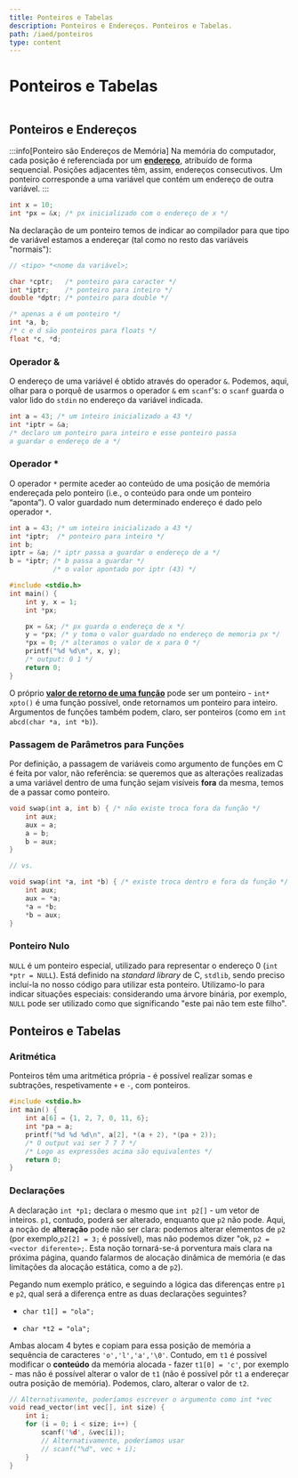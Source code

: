 ```yaml
---
title: Ponteiros e Tabelas
description: Ponteiros e Endereços. Ponteiros e Tabelas.
path: /iaed/ponteiros
type: content
---
```


# Ponteiros e Tabelas

```toc

```

## Ponteiros e Endereços

:::info[Ponteiro são Endereços de Memória]
Na memória do computador, cada posição é referenciada por um [**endereço**](color:orange), atribuído de forma sequencial. Posições adjacentes têm, assim, endereços consecutivos. Um ponteiro corresponde a uma variável que contém um endereço de outra variável.
:::

```c
int x = 10;
int *px = &x; /* px inicializado com o endereço de x */
```

Na declaração de um ponteiro temos de indicar ao compilador para
que tipo de variável estamos a endereçar (tal como no resto das variáveis "normais"):

```c
// <tipo> *<nome da variável>;

char *cptr;   /* ponteiro para caracter */
int *iptr;    /* ponteiro para inteiro */
double *dptr; /* ponteiro para double */

/* apenas a é um ponteiro */
int *a, b;
/* c e d são ponteiros para floats */
float *c, *d;
```

### Operador &

O endereço de uma variável é obtido através do operador `&`. Podemos, aqui, olhar para o porquê de usarmos o operador `&` em `scanf`'s: o `scanf` guarda o valor lido do `stdin` no endereço da variável indicada.

```c
int a = 43; /* um inteiro inicializado a 43 */
int *iptr = &a;
/* declaro um ponteiro para inteiro e esse ponteiro passa
a guardar o endereço de a */
```

### Operador \*

O operador `*` permite aceder ao conteúdo de uma posição de memória endereçada pelo ponteiro (i.e., o conteúdo para onde um ponteiro “aponta”). O valor guardado num determinado endereço é dado pelo operador `*`.

```c
int a = 43; /* um inteiro inicializado a 43 */
int *iptr;  /* ponteiro para inteiro */
int b;
iptr = &a; /* iptr passa a guardar o endereço de a */
b = *iptr; /* b passa a guardar */
           /* o valor apontado por iptr (43) */
```

```c
#include <stdio.h>
int main() {
    int y, x = 1;
    int *px;

    px = &x; /* px guarda o endereço de x */
    y = *px; /* y toma o valor guardado no endereço de memoria px */
    *px = 0; /* alteramos o valor de x para 0 */
    printf("%d %d\n", x, y);
    /* output: 0 1 */
    return 0;
}
```

O próprio [**valor de retorno de uma função**](color:green) pode ser um ponteiro - `int* xpto()` é uma função possível, onde retornamos um ponteiro para inteiro. Argumentos de funções também podem, claro, ser ponteiros (como em `int abcd(char *a, int *b)`).

### Passagem de Parâmetros para Funções

Por definição, a passagem de variáveis como argumento de funções em C é feita por valor, não referência: se queremos que as alterações realizadas a uma variável dentro de uma função sejam visíveis **fora** da mesma, temos de a passar como ponteiro.

```c
void swap(int a, int b) { /* não existe troca fora da função */
    int aux;
    aux = a;
    a = b;
    b = aux;
}

// vs.

void swap(int *a, int *b) { /* existe troca dentro e fora da função */
    int aux;
    aux = *a;
    *a = *b;
    *b = aux;
}
```

### Ponteiro Nulo

`NULL` é um ponteiro especial, utilizado para representar o endereço 0 (`int *ptr = NULL`). Está definido na _standard library_ de C, `stdlib`, sendo preciso incluí-la no nosso código para utilizar esta ponteiro. Utilizamo-lo para indicar situações especiais: considerando uma árvore binária, por exemplo, `NULL` pode ser utilizado como que significando "este pai não tem este filho".

## Ponteiros e Tabelas

### Aritmética

Ponteiros têm uma aritmética própria - é possível realizar somas e subtrações, respetivamente `+` e `-`, com ponteiros.

```c
#include <stdio.h>
int main() {
    int a[6] = {1, 2, 7, 0, 11, 6};
    int *pa = a;
    printf("%d %d %d\n", a[2], *(a + 2), *(pa + 2));
    /* O output vai ser 7 7 7 */
    /* Logo as expressões acima são equivalentes */
    return 0;
}
```

### Declarações

A declaração `int *p1;` declara o mesmo que `int p2[]` - um vetor de inteiros. `p1`, contudo, poderá ser alterado, enquanto que `p2` não pode. Aqui, a noção de **alteração** pode não ser clara: podemos alterar elementos de `p2` (por exemplo,`p2[2] = 3;` é possível), mas não podemos dizer "ok, `p2 = <vector diferente>;`. Esta noção tornará-se-á porventura mais clara na próxima página, quando falarmos de alocação dinâmica de memória (e das limitações da alocação estática, como a de `p2`).

Pegando num exemplo prático, e seguindo a lógica das diferenças entre `p1` e `p2`, qual será a diferença entre as duas declarações seguintes?

- `char t1[] = "ola";`

- `char *t2 = "ola";`

Ambas alocam 4 bytes e copiam para essa posição de memória a sequência de caracteres `'o','l','a','\0'`. Contudo, em `t1` é possível modificar o **conteúdo** da memória alocada - fazer `t1[0] = 'c'`, por exemplo - mas não é possível alterar o valor de `t1` (não é possível pôr `t1` a endereçar outra posição de memória). Podemos, claro, alterar o valor de `t2`.

```c
// Alternativamente, poderíamos escrever o argumento como int *vec
void read_vector(int vec[], int size) {
    int i;
    for (i = 0; i < size; i++) {
        scanf('%d', &vec[i]);
        // Alternativamente, poderíamos usar
        // scanf("%d", vec + i);
    }
}
```
